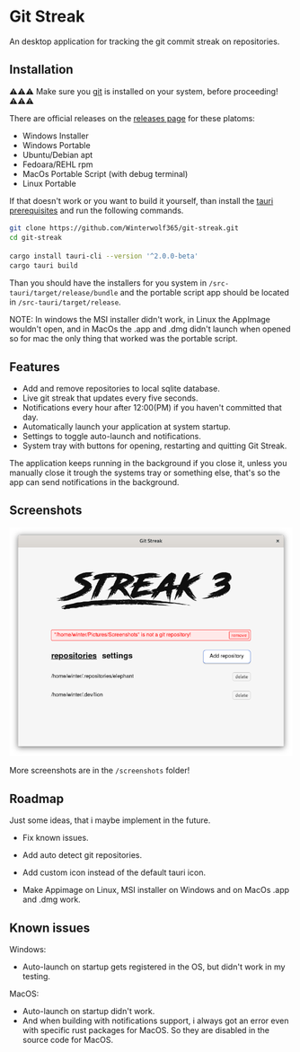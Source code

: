 
# Git Streak

An desktop application for tracking the git commit streak on repositories.
## Installation
⚠️⚠️⚠️ Make sure you [git](https://git-scm.com/download) is installed on your system, before proceeding! ⚠️⚠️⚠️

There are official releases on the [releases page](https://github.com/Winterwolf365/git-streak/releases) for these platoms:

- Windows Installer
- Windows Portable
- Ubuntu/Debian apt
- Fedoara/REHL rpm
- MacOs Portable Script (with debug terminal)
- Linux Portable

If that doesn't work or you want to build it yourself, than install the [tauri prerequisites](https://beta.tauri.app/guides/prerequisites/) and run the following commands.

```bash
git clone https://github.com/Winterwolf365/git-streak.git
cd git-streak

cargo install tauri-cli --version '^2.0.0-beta'
cargo tauri build
```

Than you should have the installers for you system in `/src-tauri/target/release/bundle` and the portable script app should be located in `/src-tauri/target/release`.

NOTE: In windows the MSI installer didn't work, in Linux the AppImage wouldn't open, and in MacOs the .app and .dmg didn't launch when opened so for mac the only thing that worked was the portable script.
## Features

- Add and remove repositories to local sqlite database.
- Live git streak that updates every five seconds.
- Notifications every hour after 12:00(PM) if you haven't committed that day.
- Automatically launch your application at system startup.
- Settings to toggle auto-launch and notifications.
- System tray with buttons for opening, restarting and quitting Git Streak.

The application keeps running in the background if you close it, unless you manually close it trough the systems tray or something else, that's so the app can send notifications in the background.

## Screenshots

![App Screenshot](https://raw.githubusercontent.com/Winterwolf365/git-streak/main/screenshots/lunix-fedora-gtk-repositories-features.png)

More screenshots are in the `/screenshots` folder!

## Roadmap

Just some ideas, that i maybe implement in the future.

- Fix known issues.

- Add auto detect git repositories.

- Add custom icon instead of the default tauri icon.

- Make Appimage on Linux, MSI installer on Windows and on MacOs .app and .dmg work.
## Known issues
Windows:
- Auto-launch on startup gets registered in the OS, but didn't work in my testing.

MacOS:
- Auto-launch on startup didn't work.
- And when building with notifications support, i always got an error even with specific rust packages for MacOS. So they are disabled in the source code for MacOS.
